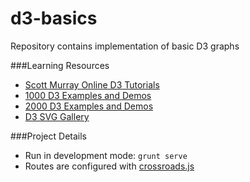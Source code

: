 d3-basics
=========

Repository contains implementation of basic D3 graphs

###Learning Resources
* [Scott Murray Online D3 Tutorials](http://alignedleft.com/tutorials/d3)
* [1000 D3 Examples and Demos](http://techslides.com/over-1000-d3-js-examples-and-demos/)
* [2000 D3 Examples and Demos](http://techslides.com/over-2000-d3-js-examples-and-demos/)
* [D3 SVG  Gallery](http://bl.ocks.org/mbostock)

###Project Details
* Run in development mode: `grunt serve`
* Routes are configured with [crossroads.js](https://millermedeiros.github.io/crossroads.js/)

